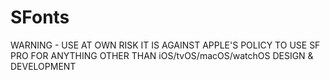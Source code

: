 # SFonts
WARNING - USE AT OWN RISK
IT IS AGAINST APPLE'S POLICY TO USE SF PRO FOR ANYTHING OTHER THAN iOS/tvOS/macOS/watchOS DESIGN & DEVELOPMENT

